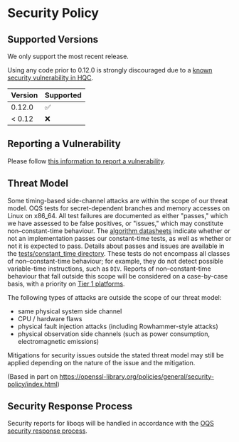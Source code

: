 # Security Policy

## Supported Versions

We only support the most recent release.

Using any code prior to 0.12.0 is strongly discouraged due to a [known security vulnerability in HQC](https://github.com/open-quantum-safe/liboqs/security/advisories/GHSA-gpf4-vrrw-r8v7).

| Version | Supported          |
| ------- | ------------------ |
| 0.12.0  | :white_check_mark: |
| < 0.12  | :x:                |

## Reporting a Vulnerability

Please follow [this information to report a vulnerability](https://openquantumsafe.org/liboqs/security.html#reporting-security-bugs).

## Threat Model

Some timing-based side-channel attacks are within the scope of our threat model. OQS tests for secret-dependent branches and memory accesses on Linux on x86\_64. All test failures are documented as either "passes," which we have assessed to be false positives, or "issues," which may constitute non–constant-time behaviour. The [algorithm datasheets](https://github.com/open-quantum-safe/liboqs/tree/main/docs/algorithms) indicate whether or not an implementation passes our constant-time tests, as well as whether or not it is expected to pass. Details about passes and issues are available in the [tests/constant_time directory](https://github.com/open-quantum-safe/liboqs/tree/main/tests/constant_time). These tests do not encompass all classes of non–constant-time behaviour; for example, they do not detect possible variable-time instructions, such as `DIV`. Reports of non–constant-time behaviour that fall outside this scope will be considered on a case-by-case basis, with a priority on [Tier 1 platforms](https://github.com/open-quantum-safe/liboqs/blob/main/PLATFORMS.md#tier-1).

The following types of attacks are outside the scope of our threat model:

- same physical system side channel
- CPU / hardware flaws
- physical fault injection attacks (including Rowhammer-style attacks)
- physical observation side channels (such as power consumption, electromagnetic emissions)

Mitigations for security issues outside the stated threat model may still be applied depending on the nature of the issue and the mitigation.

(Based in part on https://openssl-library.org/policies/general/security-policy/index.html)

## Security Response Process

Security reports for liboqs will be handled in accordance with the [OQS security response process](https://github.com/open-quantum-safe/tsc/blob/main/security/response-process.md).
